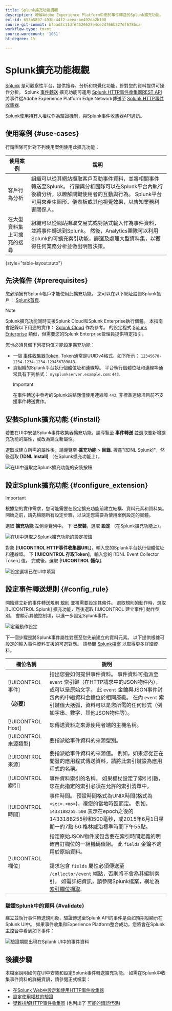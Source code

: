 ```yaml
---
title: Splunk擴充功能概觀
description: 瞭解Adobe Experience Platform中用於事件轉送的Splunk擴充功能。
exl-id: 653b5897-493b-44f2-aeea-be492da2b108
source-git-commit: bfbad3c11df64526627e4ce2d766b527df678bca
workflow-type: tm+mt
source-wordcount: '1051'
ht-degree: 1%

---
```


# Splunk擴充功能概觀

[Splunk](https://www.splunk.com) 是可觀察性平台，提供搜尋、分析和視覺化功能，針對您的資料提供可操作分析。 Splunk [事件轉送](../../../ui/event-forwarding/overview.md) 擴充功能可運用 [Splunk HTTP事件收集器REST API](https://docs.splunk.com/Documentation/Splunk/8.2.5/Data/HECRESTendpoints) 將事件從Adobe Experience Platform Edge Network傳送至 [Splunk HTTP事件收集器](https://docs.splunk.com/Documentation/Splunk/8.2.5/Data/UsetheHTTPEventCollector).

Splunk使用持有人權杖作為驗證機制，與Splunk事件收集器API通訊。

## 使用案例 {#use-cases}

行銷團隊可針對下列使用案例使用此擴充功能：

| 使用案例 | 說明 |
| --- | --- |
| 客戶行為分析 | 組織可以從其網站擷取客戶互動事件資料，並將相關事件轉送至Splunk。 行銷與分析團隊可以在Splunk平台內執行後續分析，以瞭解關鍵使用者的互動與行為。 Splunk平台可用來產生圖形、儀表板或其他視覺效果，以告知業務利害關係人。 |
| 在大型資料集上可擴充的搜尋 | 組織可以從網站擷取交易式或對話式輸入作為事件資料，並將事件轉送到Splunk。 然後，Analytics團隊可以利用Splunk的可擴充索引功能，篩選及處理大型資料集，以獲得任何業務分析並做出明智決策。 |

{style="table-layout:auto"}

## 先決條件 {#prerequisites}

您必須擁有Splunk帳戶才能使用此擴充功能。 您可以在以下網址註冊Splunk帳戶： [Splunk首頁](https://www.splunk.com/page/sign_up).

>[!NOTE]
>
> Splunk擴充功能同時支援Splunk Cloud和Splunk Enterprise執行個體。 本指南會記錄以下用途的實作： [Splunk Cloud](https://www.splunk.com/en_us/products/splunk-cloud-platform.html) 作為參考。 的設定程式 [Splunk Enterprise](https://www.splunk.com/en_us/products/splunk-enterprise.html) 類似，但需要您的Splunk Enterprise管理員提供特定指引。

您也必須具備下列技術值才能設定擴充功能：

* 一個 [事件收集器Token](https://docs.splunk.com/Documentation/Splunk/8.2.5/Data/UsetheHTTPEventCollector#Create_an_Event_Collector_token_on_Splunk_Cloud_Platform). Token通常是UUIDv4格式，如下所示： `12345678-1234-1234-1234-1234567890AB`.
* 貴組織的Splunk平台執行個體位址和連線埠。 平台執行個體位址和連線埠通常具有下列格式： `mysplunkserver.example.com:443`.
   >[!IMPORTANT]
   >
   > 在事件轉送中參考的Splunk端點應僅使用連線埠 `443`. 非標準連線埠目前不支援事件轉送實作。

## 安裝Splunk擴充功能 {#install}

若要在UI中安裝Splunk事件收集器擴充功能，請導覽至 **事件轉送** 並選取要新增擴充功能的屬性，或改為建立新屬性。

選取或建立所需的屬性後，請導覽至 **擴充功能** > **目錄**. 搜尋&quot;[!DNL Splunk]&quot;，然後選取 **[!DNL Install]** （在Splunk擴充功能上）。

![在UI中選取之Splunk擴充功能的安裝按鈕](../../../images/extensions/server/splunk/install.png)

## 設定Splunk擴充功能 {#configure_extension}

>[!IMPORTANT]
>
>根據您的實作需求，您可能需要在設定擴充功能前建立結構、資料元素和資料集。 開始之前，請先檢閱所有設定步驟，以決定您需要為使用案例設定的實體。

選取 **擴充功能** 左側導覽列中。 下 **已安裝**，選取 **設定** （在Splunk擴充功能上）。

![在UI中選取之Splunk擴充功能的設定按鈕](../../../images/extensions/server/splunk/configure.png)

對象 **[!UICONTROL HTTP事件收集器URL]**，輸入您的Splunk平台執行個體位址和連線埠。 下 **[!UICONTROL 存取Token]**，輸入您的 [!DNL Event Collector Token] 值。 完成後，選取 **[!UICONTROL 儲存]**.

![設定選項已在UI中填寫](../../../images/extensions/server/splunk/input.png)

## 設定事件轉送規則 {#config_rule}

開始建立新的事件轉送規則 [規則](../../../ui/managing-resources/rules.md) 並視需要設定其條件。 選取規則的動作時，選取 [!UICONTROL Splunk] 擴充功能，然後選取 [!UICONTROL 建立事件] 動作型別。 會顯示其他控制項，以進一步設定Splunk事件。

![定義動作設定](../../../images/extensions/server/splunk/action-configurations.png)

下一個步驟是將Splunk事件屬性對應至您先前建立的資料元素。 以下提供根據可設定的輸入事件資料支援的可選對應。 請參閱 [Splunk檔案](https://docs.splunk.com/Documentation/Splunk/8.2.5/Data/FormateventsforHTTPEventCollector#Event_metadata) 以取得更多詳細資料。

| 欄位名稱 | 說明 |
| --- | --- |
| [!UICONTROL 事件&#x200B;]<br><br>**（必要）** | 指出您要如何提供事件資料。 事件資料可指派至 `event` 索引鍵（在HTTP請求中的JSON物件內），或可以是原始文字。 此 `event` 金鑰與JSON事件封包內的中繼資料金鑰位於相同層級。 在內 `event` 索引鍵值大括弧，資料可以是您所需的任何形式（例如字串、數字、其他JSON物件等）。 |
| [!UICONTROL Host] | 您傳送資料之來源使用者端的主機名稱。 |
| [!UICONTROL 來源類型] | 要指派給事件資料的來源型別。 |
| [!UICONTROL 來源] | 要指派給事件資料的來源值。 例如，如果您從正在開發的應用程式傳送資料，請將此索引鍵設為應用程式的名稱。 |
| [!UICONTROL 索引] | 事件資料索引的名稱。 如果權杖設定了索引引數，您在此指定的索引必須在允許的索引清單中。 |
| [!UICONTROL 時間] | 事件時間。 預設時間格式為UNIX時間(格式為 `<sec>.<ms>`)，視您的當地時區而定。 例如， `1433188255.500` 表示在epoch之後的1433188255秒和500毫秒，或2015年6月1日星期一的7點:50:格林威治標準時間下午55點。 |
| [!UICONTROL 欄位] | 指定原始JSON物件或包含要在索引時間定義的明確自訂欄位的一組機碼值組。  此 `fields` 金鑰不適用於原始資料。<br><br>請求包含 `fields` 屬性必須傳送至 `/collector/event` 端點，否則將不會為其編制索引。 如需詳細資訊，請參閱Splunk檔案，網址為 [索引欄位擷取](https://docs.splunk.com/Documentation/Splunk/8.2.5/Data/IFXandHEC). |

### 驗證Splunk中的資料 {#validate}

建立並執行事件轉送規則後，驗證傳送至Splunk API的事件是否如預期般顯示在Splunk UI中。 如果事件收集和Experience Platform整合成功，您將會在Splunk主控台中看到如下事件：

![驗證期間出現在Splunk UI中的事件資料](../../../images/extensions/server/splunk/splunk-data.png)

## 後續步驟

本檔案說明如何在UI中安裝和設定Splunk事件轉送擴充功能。 如需在Splunk中收集事件資料的詳細資訊，請參閱正式檔案：

* [在Splunk Web中設定和使用HTTP事件收集器 ](https://docs.splunk.com/Documentation/Splunk/8.2.5/Data/UsetheHTTPEventCollector)
* [設定使用權杖的驗證](https://docs.splunk.com/Documentation/Splunk/8.2.5/Security/Setupauthenticationwithtokens#Prerequisites_for_activating_tokens)
* [疑難排解HTTP事件收集器](https://docs.splunk.com/Documentation/Splunk/8.2.5/Data/TroubleshootHTTPEventCollector) (也列出了 [可能的錯誤代碼](https://docs.splunk.com/Documentation/Splunk/8.2.5/Data/TroubleshootHTTPEventCollector#Possible_error_codes))
